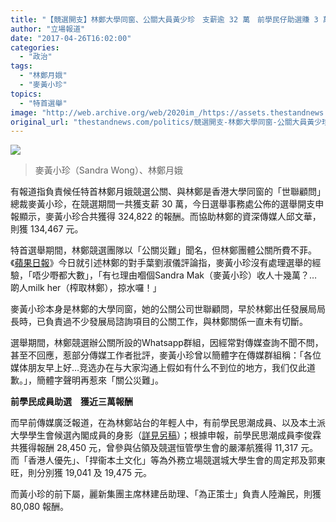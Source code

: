 ```yaml
---
title: "【競選開支】林鄭大學同窗、公關大員黃少珍　支薪逾 32 萬　前學民仔助選賺 3 萬"
author: "立場報道"
date: "2017-04-26T16:02:00"
categories:
  - "政治"
tags:
  - "林鄭月娥"
  - "麥黃小珍"
topics:
  - "特首選舉"
image: "http://web.archive.org/web/2020im_/https://assets.thestandnews.com/media/photos/jan_damdo.png"
original_url: "thestandnews.com/politics/競選開支-林鄭大學同窗-公關大員黃少珍-支薪逾-32-萬-前學民仔助選賺-3-萬"
---
```

![](http://web.archive.org/web/2020im_/https://assets.thestandnews.com/media/photos/jan_damdo.png)
> 麥黃小珍（Sandra Wong）、林鄭月娥

有報道指負責候任特首林鄭月娥競選公關、與林鄭是香港大學同窗的「世聯顧問」總裁麥黃小珍，在競選期間一共獲支薪 30 萬，今日選舉事務處公佈的選舉開支申報顯示，麥黃小珍合共獲得 324,822 的報酬。而協助林鄭的資深傳媒人邱文華，則獲 134,467 元。

特首選舉期間，林鄭競選團隊以「公關災難」聞名，但林鄭團體公關所費不菲。《[蘋果日報](http://web.archive.org/web/20211229062458/http://hk.apple.nextmedia.com/realtime/news/20170426/56615288)》今日就引述林鄭的對手葉劉淑儀評論指，麥黃小珍沒有處理選舉的經驗，「唔少嘢都大數」，「有乜理由嗰個Sandra Mak（麥黃小珍）收人十幾萬？…啲人milk her（榨取林鄭），掠水囉！」

麥黃小珍本身是林鄭的大學同窗，她的公關公司世聯顧問，早於林鄭出任發展局局長時，已負責過不少發展局諮詢項目的公關工作，與林鄭關係一直未有切斷。

選舉期間，林鄭競選辦公關所設的Whatsapp群組，因經常對傳媒查詢不聞不問，甚至不回應，惹部分傳媒工作者批評，麥黃小珍曾以簡體字在傳媒群組稱：「各位媒体朋友早上好…竞选办在与大家沟通上假如有什么不到位的地方，我们仅此道歉。」，簡體字聲明再惹來「關公災難」。

**前學民成員助選　獲近三萬報酬**

而早前傳媒廣泛報道，在為林鄭站台的年輕人中，有前學民思潮成員、以及本土派大學學生會候選內閣成員的身影（[詳見另稿](../../politics/%E7%8F%BE%E8%BA%AB%E5%8B%9D%E9%81%B8%E7%AB%99%E5%8F%B0-%E6%85%B6%E5%8A%9F%E5%AE%B4-%E5%89%8D%E5%AD%B8%E6%B0%91%E6%88%90%E5%93%A1-%E6%9B%BE%E5%8F%83%E8%88%87%E4%BD%94%E9%A0%98%E5%A4%A7%E5%B0%88%E7%94%9F-%E7%82%BA%E6%9E%97%E9%84%AD%E6%9C%88%E5%A8%A5%E5%8A%A9%E9%81%B8/)）；根據申報，前學民思潮成員李俊霖共獲得報酬 28,450 元，曾參與佔領及競選恒管學生會的嚴澤航獲得 11,317 元。而「香港人優先」、「捍衞本土文化」等為外務立場競選城大學生會的周定邦及郭東旺，則分別獲 19,041 及 19,475 元。

而黃小珍的前下屬，麗新集團主席林建岳助理、「為正策士」負責人陸瀚民，則獲 80,080 報酬。